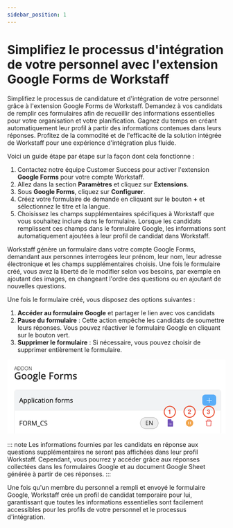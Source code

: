 ```yaml
---
sidebar_position: 1
---
```


# Simplifiez le processus d'intégration de votre personnel avec l'extension Google Forms de Workstaff

Simplifiez le processus de candidature et d'intégration de votre personnel grâce à l'extension Google Forms de Workstaff. Demandez à vos candidats de remplir ces formulaires afin de recueillir des informations essentielles pour votre organisation et votre planification. Gagnez du temps en créant automatiquement leur profil à partir des informations contenues dans leurs réponses. Profitez de la commodité et de l'efficacité de la solution intégrée de Workstaff pour une expérience d'intégration plus fluide.

Voici un guide étape par étape sur la façon dont cela fonctionne :

1.	Contactez notre équipe Customer Success pour activer l'extension **Google Forms** pour votre compte Workstaff.
2.	Allez dans la section **Paramètres** et cliquez sur **Extensions**.
3.	Sous **Google Forms**, cliquez sur **Configurer**.
4.	Créez votre formulaire de demande en cliquant sur le bouton **+** et sélectionnez le titre et la langue.
5.	Choisissez les champs supplémentaires spécifiques à Workstaff que vous souhaitez inclure dans le formulaire. Lorsque les candidats remplissent ces champs dans le formulaire Google, les informations sont automatiquement ajoutées à leur profil de candidat dans Workstaff.

Workstaff génère un formulaire dans votre compte Google Forms, demandant aux personnes interrogées leur prénom, leur nom, leur adresse électronique et les champs supplémentaires choisis. Une fois le formulaire créé, vous avez la liberté de le modifier selon vos besoins, par exemple en ajoutant des images, en changeant l'ordre des questions ou en ajoutant de nouvelles questions.


Une fois le formulaire créé, vous disposez des options suivantes :
1.	**Accéder au formulaire Google** et partager le lien avec vos candidats
2.	**Pause du formulaire** : Cette action empêche les candidats de soumettre leurs réponses. Vous pouvez réactiver le formulaire Google en cliquant sur le bouton vert.
3.	**Supprimer le formulaire** : Si nécessaire, vous pouvez choisir de supprimer entièrement le formulaire.

![google-forms.png](Images/google-forms.png)

::: note
Les informations fournies par les candidats en réponse aux questions supplémentaires ne seront pas affichées dans leur profil Workstaff. Cependant, vous pourrez y accéder grâce aux réponses collectées dans les formulaires Google et au document Google Sheet générée à partir de ces réponses.
:::

Une fois qu'un membre du personnel a rempli et envoyé le formulaire Google, Workstaff crée un profil de candidat temporaire pour lui, garantissant que toutes les informations essentielles sont facilement accessibles pour les profils de votre personnel et le processus d'intégration.


